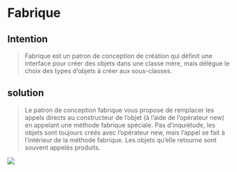 
# Fabrique
## Intention
> Fabrique est un patron de conception de création qui définit une interface pour créer des objets dans une classe mère, mais délègue le choix des types d’objets à créer aux sous-classes.

## solution
> Le patron de conception fabrique vous propose de remplacer les appels directs au constructeur de l’objet (à l’aide de l’opérateur new) en appelant une méthode fabrique spéciale. Pas d’inquiétude, les objets sont toujours créés avec l’opérateur new, mais l’appel se fait à l’intérieur de la méthode fabrique. Les objets qu’elle retourne sont souvent appelés produits.


<img src="/home/merlin/projets/back/DP/alldp/src/main/java/org/ttm/creation/factoryMethod/structure.png">
<div style="width:100%; height:1px;background:white;"></div>
